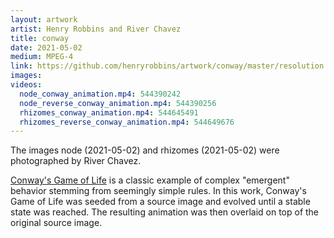 ```yaml
---
layout: artwork
artist: Henry Robbins and River Chavez
title: conway
date: 2021-05-02
medium: MPEG-4
link: https://github.com/henryrobbins/artwork/conway/master/resolution
images:
videos:
  node_conway_animation.mp4: 544390242
  node_reverse_conway_animation.mp4: 544390256
  rhizomes_conway_animation.mp4: 544645491
  rhizomes_reverse_conway_animation.mp4: 544649676
---
```

The images node (2021-05-02) and rhizomes (2021-05-02) were photographed by
River Chavez.

[Conway's Game of Life](https://en.wikipedia.org/wiki/Conway%27s_Game_of_Life)
is a classic example of complex "emergent" behavior stemming from seemingly
simple rules. In this work, Conway's Game of Life was seeded from a source
image and evolved until a stable state was reached. The resulting animation was
then overlaid on top of the original source image.